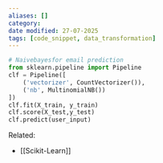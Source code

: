 ```yaml
---
aliases: []
category:
date modified: 27-07-2025
tags: [code_snippet, data_transformation]
---
```



```python
# Naivebayesfor email prediction
from sklearn.pipeline import Pipeline
clf = Pipeline([
    ('vectorizer', CountVectorizer()),
    ('nb', MultinomialNB())
])
clf.fit(X_train, y_train)
clf.score(X_test,y_test)
clf.predict(user_input)
```

Related:
- [[Scikit-Learn]]